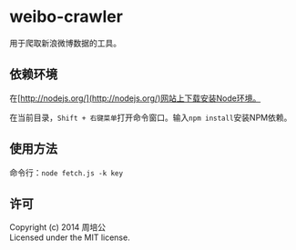 # weibo-crawler #

用于爬取新浪微博数据的工具。

## 依赖环境 ##

在[http://nodejs.org/](http://nodejs.org/)网站上下载安装Node环境。

在当前目录，`Shift + 右键菜单`打开命令窗口。输入`npm install`安装NPM依赖。

## 使用方法 ##

命令行：`node fetch.js -k key`


## 许可 ##

Copyright (c) 2014 周培公  
Licensed under the MIT license.